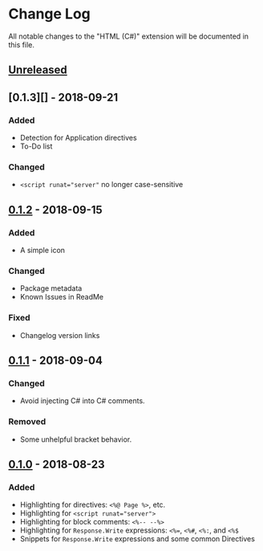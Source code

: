 # Change Log
All notable changes to the "HTML (C#)" extension will be documented in this file.

## [Unreleased][]

## [0.1.3][] - 2018-09-21
### Added
- Detection for Application directives
- To-Do list

### Changed
- `<script runat="server"` no longer case-sensitive

## [0.1.2][] - 2018-09-15
### Added
- A simple icon

### Changed
- Package metadata
- Known Issues in ReadMe

### Fixed
- Changelog version links

## [0.1.1][] - 2018-09-04
### Changed
- Avoid injecting C# into C# comments.

### Removed
- Some unhelpful bracket behavior.

## [0.1.0][] - 2018-08-23
### Added
- Highlighting for directives: `<%@ Page %>`, etc.
- Highlighting for `<script runat="server">`
- Highlighting for block comments: `<%-- --%>`
- Highlighting for `Response.Write` expressions: `<%=`, `<%#`, `<%:`, and `<%$`
- Snippets for `Response.Write` expressions and some common Directives


[keep-a-changelog]: https://keepachangelog.com/

[Unreleased]: https://github.com/fireside21/vscode-cshtml/compare/v0.1.3...HEAD
[0.1.2]: https://github.com/fireside21/vscode-cshtml/compare/v0.1.2...v0.1.3
[0.1.2]: https://github.com/fireside21/vscode-cshtml/compare/v0.1.1...v0.1.2
[0.1.1]: https://github.com/fireside21/vscode-cshtml/compare/v0.1.0...v0.1.1
[0.1.0]: https://github.com/fireside21/vscode-cshtml/compare/6240d17dc690c44f68b62f21c71492501fc259e2...v0.1.0
